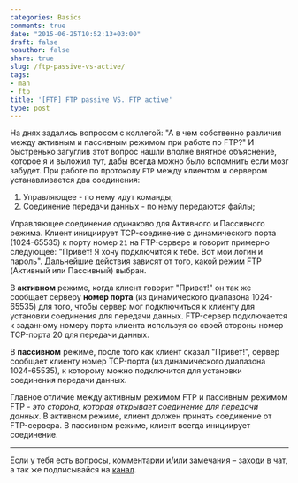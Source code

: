 ```yaml
---
categories: Basics
comments: true
date: "2015-06-25T10:52:13+03:00"
draft: false
noauthor: false
share: true
slug: /ftp-passive-vs-active/
tags:
- man
- ftp
title: '[FTP] FTP passive VS. FTP active'
type: post
---
```


На днях задались вопросом с коллегой: "А в чем собственно различия между активным и пассивным режимом при работе по FTP?" И быстренько загуглив этот вопрос нашли вполне внятное объяснение, которое я и выложил тут, дабы всегда можно было вспомнить если мозг забудет. При работе по протоколу `FTP` между клиентом и сервером устанавливается два соединения:

1. Управляющее - по нему идут команды;
2. Соединение передачи данных - по нему передаются файлы;

Управляющее соединение одинаково для Активного и Пассивного режима. Клиент инициирует TCP-соединение с динамического порта (1024-65535) к порту номер `21` на FTP-сервере и говорит примерно следующее: "Привет! Я хочу подключится к тебе. Вот мои логин и пароль". Дальнейшие действия зависят от того, какой режим FTP (Активный или Пассивный) выбран.

В **активном** режиме, когда клиент говорит "Привет!" он так же сообщает серверу **номер порта** (из динамического диапазона 1024-65535) для того, чтобы сервер мог подключиться к клиенту для установки соединения для передачи данных. FTP-сервер подключается к заданному номеру порта клиента используя со своей стороны номер TCP-порта 20 для передачи данных.

В **пассивном** режиме, после того как клиент сказал "Привет!", сервер сообщает клиенту номер TCP-порта (из динамического диапазона 1024-65535), к которому можно подключится для установки соединения передачи данных.

Главное отличие между активным режимом FTP и пассивным режимом FTP - *это сторона, которая открывает соединение для передачи данных*. В активном режиме, клиент должен принять соединение от FTP-сервера. В пассивном режиме, клиент всегда инициирует соединение.

---
Если у тебя есть вопросы, комментарии и/или замечания – заходи в [чат](https://ttttt.me/jtprogru_chat), а так же подписывайся на [канал](https://ttttt.me/jtprogru_channel).
